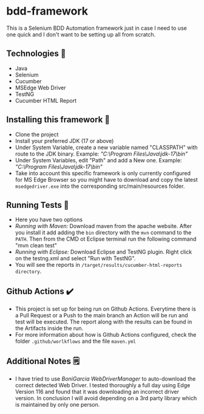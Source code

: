 # bdd-framework
This is a Selenium BDD Automation framework just in case I need to use one quick and I don't want to be setting up all from scratch. 

## Technologies 👾
- Java
- Selenium
- Cucumber
- MSEdge Web Driver
- TestNG
- Cucumber HTML Report

## Installing this framework 💾
- Clone the project
- Install your preferred JDK (17 or above)
- Under System Variable, create a new variable named "CLASSPATH" with route to the JDK binary. Example: _"C:\Program Files\Java\jdk-17\bin"_
- Under System Variables, edit "Path" and add a New one. Example: _"C:\Program Files\Java\jdk-17\bin"_
- Take into account this specific framework is only currently configured for MS Edge Browser so you might have to download and copy the latest `msedgedriver.exe` into the corresponding src/main/resources folder.

## Running Tests 🏃
- Here you have two options
- _Running with Maven:_ Download maven from the apache website. After you install it add adding the `bin` directory with the `mvn` command to the `PATH`. Then from the CMD ot Eclipse terminal run the following command "mvn clean test"
- _Running with Eclipse:_ Download Eclipse and TestNG plugin. Right click on the testng.xml and select "Run with TestNG".
- You will see the reports in `/target/results/cucumber-html-reports directory`.

## Github Actions ✔️
- This project is set up for being run on Github Actions. Everytime there is a Pull Request or a Push to the main branch an Action will be run and test will be executed. The report along with the results can be found in the Artifacts inside the run.
- For more information about how is Github Actions configured, check the folder `.github/worlkflows` and the file `maven.yml`

## Additional Notes 🗒️
- I have tried to use _BoniGarcia WebDriverManager_ to auto-download the correct detected Web Driver. I tested thoroughly a full day using Edge Version 116 and found that it was downloading an incorrect driver version. In conclusion I will avoid depending on a 3rd party library which is maintained by only one person.
  
